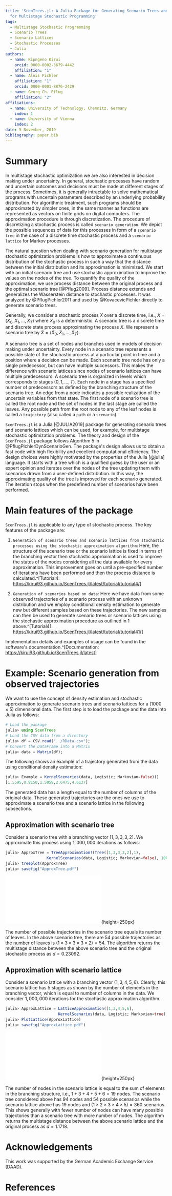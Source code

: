 ```yaml
---
title: 'ScenTrees.jl: A Julia Package for Generating Scenario Trees and Scenario Lattices
  for Multistage Stochastic Programming'
tags:
  - Multistage Stochastic Programming
  - Scenario Trees
  - Scenario Lattices
  - Stochastic Processes
  - Julia
authors:
  - name: Kipngeno Kirui
    orcid: 0000-0002-3679-4442
    affiliation: "1"
  - name: Alois Pichler
    affiliation: "1"
    orcid: 0000-0001-8876-2429
  - name: Georg Ch. Pflug
    affiliation: "2"
affiliations:
  - name: University of Technology, Chemnitz, Germany
    index: 1
  - name: University of Vienna
    index: 2
date: 5 November, 2019
bibliography: paper.bib
---
```


# Summary

In multistage stochastic optimization we are also interested in decision making under uncertainty. In general, stochastic processes have random and uncertain outcomes and decisions must be made at different stages of the process. Sometimes, it is generally intractable to solve mathematical programs with uncertain parameters described by an underlying probability distribution. For algorithmic treatment, such programs should be approximated by simpler ones, in the same manner as functions are represented as vectors on finite grids on digital computers. The approximation procedure is through discretization. The procedure of discretizing a stochastic process is called `scenario generation`. We depict the possible sequences of data for this processes in form of a `scenario tree` in the case of a discrete time stochastic process and a ``scenario lattice`` for Markov processes.

The natural question when dealing with scenario generation for multistage stochastic optimization problems is how to approximate a continuous distribution of the stochastic process in such a way that the distance between the initial distribution and its approximation is minimized. We start with an initial scenario tree and use stochastic approximation to improve the values on the nodes of the tree. To quantify the quality of the approximation, we use process distance between the original process and the optimal scenario tree [@Pflug2009]. Process distance extends and generalizes the Wasserstein distance to stochastic processes. It was analyzed by @PflugPichler2011 and used by @KovacevicPichler directly to generate scenario trees.

Generally, we consider a stochastic process $X$ over a discrete time, i.e., $X = (X_0,X_1,\ldots,X_T)$ where $X_0$ is a deterministic. A scenario tree is a discrete time and discrete state process approximating the process $X$. We represent a scenario tree by $\tilde{X} = (\tilde{X}_0,\tilde{X}_1,\ldots,\tilde{X}_T)$.

A scenario tree is a set of nodes and branches used in models of decision making under uncertainty. Every node in a scenario tree represents a possible state of the stochastic process at a particular point in time and a position where a decision can be made. Each scenario tree node has only a single predecessor, but can have multiple successors. This makes the difference with scenario lattices since nodes of scenario lattices can have multiple predecessors. A scenario tree is organized in levels which corresponds to stages $(0,1,\ldots,T)$. Each node in a stage has a specified number of predecessors as defined by the branching structure of the scenario tree. An edge from a node indicates a possible realization of the uncertain variables from that state. The first node of a scenario tree is called the root node and the set of nodes in the last stage are called the leaves. Any possible path from the root node to any of the leaf nodes is called a `trajectory` (also called a `path` or a `scenario`).

`ScenTrees.jl` is a Julia [@JULIA2019] package for generating scenario trees and scenario lattices which can be used, for example, for multistage stochastic optimization problems. The theory and design of the `ScenTrees.jl` package follows Algorithm 5 in @PflugPichlerDynScenarioGen. The package's design allows us to obtain a fast code with high flexibility and excellent computational efficiency. The design choices were highly motivated by the properties of the Julia [@julia] language. It starts with a tree which is a qualified guess by the user or an expert opinion and iterates over the nodes of the tree updating them with scenarios drawn from a user-defined distribution. In this way, the approximating quality of the tree is improved for each scenario generated. The iteration stops when the predefined number of scenarios have been performed.

# Main features of the package

``ScenTrees.jl`` is applicable to any type of stochastic process. The key features of the package are:

1. `Generation of scenario trees and scenario lattices from stochastic processes using the stochastic approximation algorithm`: Here, the structure of the scenario tree or the scenario lattice is fixed in terms of the branching vector then stochastic approximation is used to improve the states of the nodes considering all the data available for every approximation. This improvement goes on until a pre-specified number of iterations have been performed and then the process distance is calculated.^[Tutorial4: https://kirui93.github.io/ScenTrees.jl/latest/tutorial/tutorial4/]

2. `Generation of scenarios based on data`: Here we have data from some observed trajectories of a scenario process with an unknown distribution and we employ conditional density estimation to generate new but different samples based on these trajectories. The new samples can then be used to generate scenario trees or scenario lattices using the stochastic approximation procedure as outlined in 1 above.^[Tutorial41: https://kirui93.github.io/ScenTrees.jl/latest/tutorial/tutorial41/]

Implementation details and examples of usage can be found in the software's documentation.^[Documentation: https://kirui93.github.io/ScenTrees.jl/latest]

# Example: Scenario generation from observed trajectories

We want to use the concept of density estimation and stochastic approximation to generate scenario trees and scenario lattices for a $(1000\times 5)$ dimensional data. The first step is to load the package and the data into Julia as follows:

```julia
# Load the package
julia> using ScenTrees
# Load the CSV data from a directory
julia> df = CSV.read("../RData.csv");
# Convert the DataFrame into a Matrix
julia> data = Matrix(df);                
```
The following shows an example of a trajectory generated from the data using conditional density estimation:
```julia
julia> Example = KernelScenarios(data, Logistic; Markovian=false)()
[1.5595,0.8150,1.5058,2.6475,4.6137]
```
The generated data has a length equal to the number of columns of the original data. These generated trajectories are the ones we use to approximate a scenario tree and a scenario lattice in the following subsections.

## Approximation with scenario tree

Consider a scenario tree with a branching vector $[1,3,3,3,2]$. We approximate this process using $1,000,000$ iterations as follows:
```julia
julia> ApproxTree = TreeApproximation!(Tree([1,3,3,3,2],1),
                  KernelScenarios(data, Logistic; Markovian=false), 100000, 2, 2);
julia> treeplot(ApproxTree)
julia> savefig("ApproxTree.pdf")
```

![Tree Approximation from Kernel Density Samples](images/rwdataTree.pdf){height=250px}

The number of possible trajectories in the scenario tree equals its number of leaves. In the above scenario tree, there are $54$ possible trajectories as the number of leaves is $(1\times3\times3\times3\times2) = 54$. The algorithm returns the multistage distance between the above scenario tree and the original stochastic process as $d=0.23092$.

## Approximation with scenario lattice

Consider a scenario lattice with a branching vector $(1,3,4,5,6)$. Clearly, this scenario lattice has $5$ stages as shown by the number of elements in the branching vector, which is equal to number of columns in the data. We consider $1,000,000$ iterations for the stochastic approximation algorithm.

```julia
julia> ApproxLattice = LatticeApproximation([1,3,4,5,6],
                       KernelScenarios(data, Logistic; Markovian=true), 1000000);
julia> PlotLattice(ApproxLattice)
julia> savefig("ApproxLattice.pdf")
```

![Lattice Approximation from Kernel Density Samples](images/rwdataLattice.pdf){height=250px}

The number of nodes in the scenario lattice is equal to the sum of elements in the branching structure, i.e., $1+3+4+5+6 = 19$ nodes. The scenario tree considered above has $94$ nodes and $54$ possible scenarios while the scenario lattice above has $19$ nodes and $(1\times2\times3\times4\times5) = 360$ scenarios. This shows generally with fewer number of nodes can have many possible trajectories than a scenario tree with more number of nodes. The algorithm returns the multistage distance between the above scenario lattice and the original process as $d=1.1718$.

# Acknowledgements

This work was supported by the German Academic Exchange Service (DAAD).

# References
